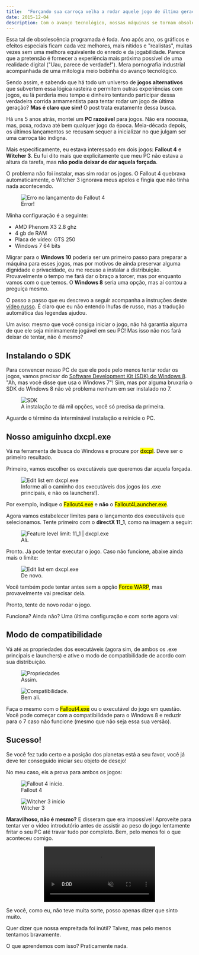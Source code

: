 ```yaml
---
title:  "Forçando sua carroça velha a rodar aquele jogo de última geração"
date: 2015-12-04
description: Com o avanço tecnológico, nossas máquinas se tornam obsoletas cada vez mais rápido. Nem sempre dá pra acompanhar essa corrida, mas sempre dá pra tentar uma gambiarra.
---
```


Essa tal de obsolescência programada é foda. Ano após ano, os gráficos e efeitos especiais ficam cada vez melhores, mais nítidos e "realistas", muitas vezes sem uma melhora equivalente do enredo e da jogabilidade. Parece que a pretensão é fornecer a experiência mais próxima possível de uma realidade digital ("Uau, parece de verdade!"). Mera pornografia industrial acompanhada de uma mitologia meio bobinha do avanço tecnológico.

Sendo assim, e sabendo que há todo um universo de __jogos alternativos__ que subvertem essa lógica rasteira e permitem outras experiências com jogos, eu lá perderia meu tempo e dinheiro tentando participar dessa verdadeira corrida armamentista para tentar rodar um jogo de última geração? __Mas é claro que sim!__ O post trata exatamente dessa busca.

Há uns 5 anos atrás, montei um __PC razoável__ para jogos. Não era nooossa, mas, poxa, rodava até bem qualquer jogo da época. Meia-década depois, os últimos lançamentos se recusam sequer a inicializar no que julgam ser uma carroça tão indigna. 

Mais especificamente, eu estava interessado em dois jogos: __Fallout 4__ e __Witcher 3__. Eu fui dito mais que explicitamente que meu PC não estava a altura da tarefa, mas __não podia deixar de dar aquela forçada__.

O problema não foi instalar, mas sim rodar os jogos. O Fallout 4 quebrava automaticamente, o Witcher 3 ignorava meus apelos e fingia que não tinha nada acontecendo.

<figure class="mv4 tc">
    <img src="{{ site.url }}/images/postagens/carroca/error.jpg"  alt="Erro no lançamento do Fallout 4" />
    <figcaption>Error!</figcaption>
</figure>

Minha configuração é a seguinte:

* AMD Phenom X3 2.8 ghz
* 4 gb de RAM
* Placa de vídeo: GTS 250
* Windows 7 64 bits

Migrar para o __Windows 10__ poderia ser um primeiro passo para preparar a máquina para esses jogos, mas por motivos de ainda preservar alguma dignidade e privacidade, eu me recuso a instalar a distribuição. Provavelmente o tempo me fará dar o braço a torcer, mas por enquanto vamos com o que temos. O __Windows 8__ seria uma opção, mas aí contou a preguiça mesmo.

O passo a passo que eu descrevo a seguir acompanha a instruções deste [vídeo russo](https://www.youtube.com/watch?v=efaqAwNS5lU). É claro que eu não entendo lhufas de russo, mas a tradução automática das legendas ajudou.

<div class="pa3 tl ba br3 db b--light-silver bg-light-yellow">
<center>
<i class="fa fa-exclamation-triangle fa-lg"></i> 
</center>

<p>Um aviso: mesmo que você consiga iniciar o jogo, não há garantia alguma de que ele seja minimamente jogável em seu PC! Mas isso não nos fará deixar de tentar, não é mesmo?</p>
</div>

## Instalando o SDK

Para convencer nosso PC de que ele pode pelo menos tentar rodar os jogos, vamos precisar do [Software Development Kit (SDK) do Windows 8](https://msdn.microsoft.com/pt-br/windows/desktop/hh852363.aspx). "Ah, mas você disse que usa o Windows 7"! Sim, mas por alguma bruxaria o SDK do Windows 8 não vê problema nenhum em ser instalado no 7.

<figure class="mv4 tc">
    <img src="{{ site.url }}/images/postagens/carroca/sdk.jpg" alt="SDK" />
    <figcaption>A instalação te dá mil opções, você só precisa da primeira.</figcaption>
</figure>

Aguarde o término da interminável instalação e reinicie o PC.

## Nosso amiguinho dxcpl.exe 

Vá na ferramenta de busca do Windows e procure por <mark>dxcpl</mark>. Deve ser o primeiro resultado. 

Primeiro, vamos escolher os executáveis que queremos dar aquela forçada.

<figure class="mv4 tc">
    <img src="{{ site.url }}/images/postagens/carroca/list.jpg" alt="Edit list em dxcpl.exe" />
    <figcaption>Informe ali o caminho dos executáveis dos jogos (os .exe principais, e não os launchers!).</figcaption>
</figure>

Por exemplo, indique o <mark>Fallout4.exe</mark> e __não__ o <mark>Fallout4Launcher.exe</mark>. 

Agora vamos estabelecer limites para o lançamento dos executáveis que selecionamos. Tente primeiro com o __directX 11_1__, como na imagem a seguir: 

<figure class="mv4 tc">
    <img src="{{ site.url }}/images/postagens/carroca/11-1.jpg"  alt="Feature level limit: 11_1 | dxcpl.exe" />
    <figcaption>Ali.</figcaption>
</figure>

Pronto. Já pode tentar executar o jogo. Caso não funcione, abaixe ainda mais o limite:

<figure class="mv4 tc">
    <img src="{{ site.url }}/images/postagens/carroca/11-0.jpg" alt="Edit list em dxcpl.exe" />
    <figcaption>De novo.</figcaption>
</figure>

Você também pode tentar antes sem a opção <mark>Force WARP</mark>, mas provavelmente vai precisar dela.

Pronto, tente de novo rodar o jogo.

Funciona? Ainda não? Uma última configuração e com sorte agora vai:

## Modo de compatibilidade

Vá até as propriedades dos executáveis (agora sim, de ambos os .exe principais e launchers) e ative o modo de compatibilidade de acordo com sua distribuição. 

<figure class="mv4 tc">
    <img src="{{ site.url }}/images/postagens/carroca/propriedades.jpg" alt="Propriedades" />
    <figcaption>Assim.</figcaption>
</figure>

<figure class="mv4 tc">
    <img src="{{ site.url }}/images/postagens/carroca/compatibilidade.jpg" alt="Compatibilidade." />
    <figcaption>Bem ali.</figcaption>
</figure>

Faça o mesmo com o <mark>Fallout4.exe</mark> ou o executável do jogo em questão. Você pode começar com a compatibilidade para o Windows 8 e reduzir para o 7 caso não funcione (mesmo que não seja essa sua versão).

## Sucesso!

Se você fez tudo certo e a posição dos planetas está a seu favor, você já deve ter conseguido iniciar seu objeto de desejo!

No meu caso, eis a prova para ambos os jogos:

<figure class="mv4 tc">
    <img src="{{ site.url }}/images/postagens/carroca/fallout4.jpg" alt="Fallout 4 início." />
    <figcaption>Fallout 4</figcaption>
</figure>

<figure class="mv4 tc">
    <img src="{{ site.url }}/images/postagens/carroca/witcher3.jpg" alt="Witcher 3 início" />
    <figcaption>Witcher 3</figcaption>
</figure>

__Maravilhoso, não é mesmo?__ E disseram que era impossível! Aproveite para tentar ver o vídeo introdutório antes de assistir ao peso do jogo lentamente fritar o seu PC até travar tudo por completo. Bem, pelo menos foi o que aconteceu comigo.

<center>
<video autoplay="" loop="" muted="" class="mv4">
<source src="https://i.imgur.com/QMMtsAt.mp4" type="video/mp4" alt=" It's working! Só que não.">
</video>
</center>



Se você, como eu, não teve muita sorte, posso apenas dizer que sinto muito. 

Quer dizer que nossa empreitada foi inútil? Talvez, mas pelo menos tentamos bravamente. 

O que aprendemos com isso? Praticamente nada.
